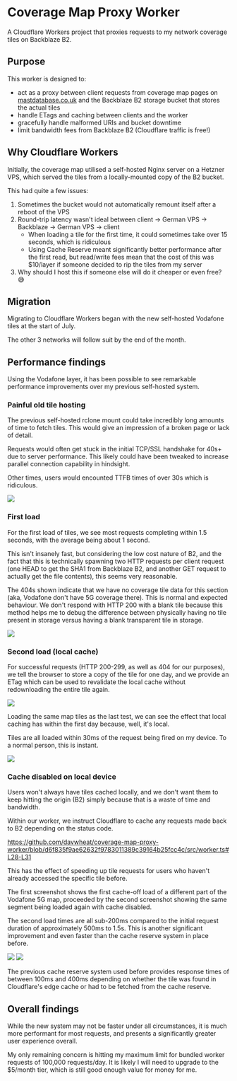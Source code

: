 # Coverage Map Proxy Worker

A Cloudflare Workers project that proxies requests to my network coverage tiles on Backblaze B2.

## Purpose

This worker is designed to:

- act as a proxy between client requests from coverage map pages on [mastdatabase.co.uk](mastdatabase.co.uk) and the Backblaze B2 storage bucket that stores the actual tiles
- handle ETags and caching between clients and the worker
- gracefully handle malformed URIs and bucket downtime
- limit bandwidth fees from Backblaze B2 (Cloudflare traffic is free!)

## Why Cloudflare Workers

Initially, the coverage map utilised a self-hosted Nginx server on a Hetzner VPS, which served the tiles from a locally-mounted copy of the B2 bucket.

This had quite a few issues:

1. Sometimes the bucket would not automatically remount itself after a reboot of the VPS
2. Round-trip latency wasn't ideal between client -> German VPS -> Backblaze -> German VPS -> client
   - When loading a tile for the first time, it could sometimes take over 15 seconds, which is ridiculous
   - Using Cache Reserve meant significantly better performance after the first read, but read/write fees mean that the cost of this was $10/layer if someone decided to rip the tiles from my server
3. Why should I host this if someone else will do it cheaper or even free? 😅

## Migration

Migrating to Cloudflare Workers began with the new self-hosted Vodafone tiles at the start of July.

The other 3 networks will follow suit by the end of the month.

## Performance findings

Using the Vodafone layer, it has been possible to see remarkable performance improvements over my previous self-hosted system.

### Painful old tile hosting

The previous self-hosted rclone mount could take incredibly long amounts of time to fetch tiles. This would give an impression of a broken page or lack of detail.

Requests would often get stuck in the initial TCP/SSL handshake for 40s+ due to server performance. This likely could have been tweaked to increase parallel connection capability in hindsight.

Other times, users would encounted TTFB times of over 30s which is ridiculous.

![](./docs/old_slow_method.png)

### First load

For the first load of tiles, we see most requests completing within 1.5 seconds, with the average being about 1 second.

This isn't insanely fast, but considering the low cost nature of B2, and the fact that this is technically spawning two HTTP requests per client request (one HEAD to get the SHA1 from Backblaze B2, and another GET request to actually get the file contents), this seems very reasonable.

The 404s shown indicate that we have no coverage tile data for this section (aka, Vodafone don't have 5G coverage there). This is normal and expected behaviour. We don't respond with HTTP 200 with a blank tile because this method helps me to debug the difference between physically having no tile present in storage versus having a blank transparent tile in storage.

![](./docs/5g_first_load.png)

### Second load (local cache)

For successful requests (HTTP 200-299, as well as 404 for our purposes), we tell the browser to store a copy of the tile for one day, and we provide an ETag which can be used to revalidate the local cache without redownloading the entire tile again.

![](./docs/tile_cache_headers.png)

Loading the same map tiles as the last test, we can see the effect that local caching has within the first day because, well, it's local.

Tiles are all loaded within 30ms of the request being fired on my device. To a normal person, this is instant.

![](./docs/5g_max_age_cache.png)

### Cache disabled on local device

Users won't always have tiles cached locally, and we don't want them to keep hitting the origin (B2) simply because that is a waste of time and bandwidth.

Within our worker, we instruct Cloudflare to cache any requests made back to B2 depending on the status code.

https://github.com/davwheat/coverage-map-proxy-worker/blob/d6f835f9ae62632f9783011389c39164b25fcc4c/src/worker.ts#L28-L31

This has the effect of speeding up tile requests for users who haven't already accessed the specific tile before.

The first screenshot shows the first cache-off load of a different part of the Vodafone 5G map, proceeded by the second screenshot showing the same segment being loaded again with cache disabled.

The second load times are all sub-200ms compared to the initial request duration of approximately 500ms to 1.5s. This is another significant improvement and even faster than the cache reserve system in place before.

![](./docs/5g_cache_off_first_load.png)
![](./docs/5g_cache_off_second_load.png)

The previous cache reserve system used before provides response times of between 100ms and 400ms depending on whether the tile was found in Cloudflare's edge cache or had to be fetched from the cache reserve.

## Overall findings

While the new system may not be faster under all circumstances, it is much more performant for most requests, and presents a significantly greater user experience overall.

My only remaining concern is hitting my maximum limit for bundled worker requests of 100,000 requests/day. It is likely I will need to upgrade to the $5/month tier, which is still good enough value for money for me.
